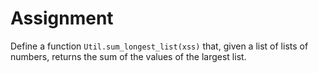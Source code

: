 # Assignment

Define a function `Util.sum_longest_list(xss)` that, given
a list of lists of numbers, returns the sum of the values
of the largest list.
